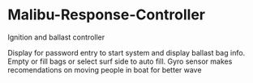 # Malibu-Response-Controller
Ignition and ballast controller

Display for password entry to start system and display ballast bag info. Empty or fill bags or select surf side to auto fill. Gyro sensor makes recomendations on moving people in boat for better wave
